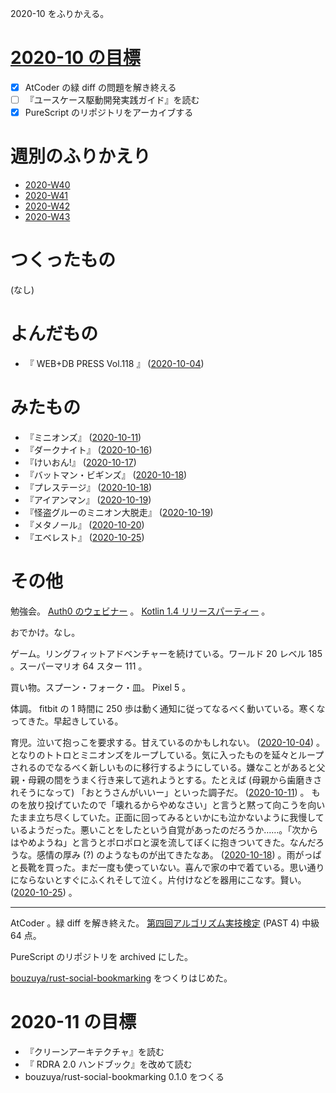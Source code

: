 2020-10 をふりかえる。

# [2020-10 の目標][2020-09-30]

- [x] AtCoder の緑 diff の問題を解き終える
- [ ] 『ユースケース駆動開発実践ガイド』を読む
- [x] PureScript のリポジトリをアーカイブする

# 週別のふりかえり

- [2020-W40][2020-10-04]
- [2020-W41][2020-10-11]
- [2020-W42][2020-10-18]
- [2020-W43][2020-10-25]

# つくったもの

(なし)

# よんだもの

- 『 WEB+DB PRESS Vol.118 』 ([2020-10-04][])

# みたもの

- 『ミニオンズ』 ([2020-10-11][])
- 『ダークナイト』 ([2020-10-16][])
- 『けいおん!』 ([2020-10-17][])
- 『バットマン・ビギンズ』 ([2020-10-18][])
- 『プレステージ』 ([2020-10-18][])
- 『アイアンマン』 ([2020-10-19][])
- 『怪盗グルーのミニオン大脱走』 ([2020-10-19][])
- 『メタノール』 ([2020-10-20][])
- 『エベレスト』 ([2020-10-25][])

# その他

勉強会。 [Auth0 のウェビナー](https://auth0-japan.connpass.com/event/191774/) 。 [Kotlin 1.4 リリースパーティー](https://mercari.connpass.com/event/192417/) 。

おでかけ。なし。

ゲーム。リングフィットアドベンチャーを続けている。ワールド 20 レベル 185 。スーパーマリオ 64 スター 111 。

買い物。スプーン・フォーク・皿。 Pixel 5 。

体調。 fitbit の 1 時間に 250 歩は動く通知に従ってなるべく動いている。寒くなってきた。早起きしている。

育児。泣いて抱っこを要求する。甘えているのかもしれない。 ([2020-10-04][]) 。となりのトトロとミニオンズをループしている。気に入ったものを延々とループされるのでなるべく新しいものに移行するようにしている。嫌なことがあると父親・母親の間をうまく行き来して逃れようとする。たとえば (母親から歯磨きされそうになって) 「おとうさんがいいー」といった調子だ。 ([2020-10-11][]) 。 ものを放り投げていたので「壊れるからやめなさい」と言うと黙って向こうを向いたまま立ち尽くしていた。正面に回ってみるといかにも泣かないように我慢しているようだった。悪いことをしたという自覚があったのだろうか……。「次からはやめようね」と言うとポロポロと涙を流してぼくに抱きついてきた。なんだろうな。感情の厚み (?) のようなものが出てきたなあ。 ([2020-10-18][]) 。雨がっぱと長靴を買った。まだ一度も使っていない。喜んで家の中で着ている。思い通りにならないとすぐにふくれそして泣く。片付けなどを器用にこなす。賢い。 ([2020-10-25][]) 。

---

AtCoder 。緑 diff を解き終えた。 [第四回アルゴリズム実技検定](https://past.atcoder.jp/) (PAST 4) 中級 64 点。

PureScript のリポジトリを archived にした。

[bouzuya/rust-social-bookmarking][] をつくりはじめた。

# 2020-11 の目標

- 『クリーンアーキテクチャ』を読む
- 『 RDRA 2.0 ハンドブック』を改めて読む
- bouzuya/rust-social-bookmarking 0.1.0 をつくる

[2020-09-30]: https://blog.bouzuya.net/2020/09/30/
[2020-10-04]: https://blog.bouzuya.net/2020/10/04/
[2020-10-11]: https://blog.bouzuya.net/2020/10/11/
[2020-10-16]: https://blog.bouzuya.net/2020/10/16/
[2020-10-17]: https://blog.bouzuya.net/2020/10/17/
[2020-10-18]: https://blog.bouzuya.net/2020/10/18/
[2020-10-19]: https://blog.bouzuya.net/2020/10/19/
[2020-10-20]: https://blog.bouzuya.net/2020/10/20/
[2020-10-25]: https://blog.bouzuya.net/2020/10/25/
[bouzuya/rust-social-bookmarking]: https://github.com/bouzuya/rust-social-bookmarking
